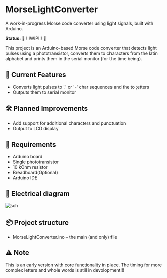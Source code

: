 # MorseLightConverter
A work-in-progress Morse code converter using light signals, built with Arduino.

**Status:** 🚧 !!!WIP!!! 🚧

This project is an Arduino-based Morse code converter that detects light pulses using a phototransistor, converts them to characters from the latin alphabet and prints them in the serial monitor (for the time being).

## 🔧 Current Features

- Converts light pulses to '.' or '-' char sequences and the to ;etters
- Outputs them to serial monitor

## 🛠️ Planned Improvements

- Add support for additional characters and punctuation
- Output to LCD display

## 🧰 Requirements

- Arduino board 
- Single phototransistor
- 10 kOhm resistor
- Breadboard(Optional)
- Arduino IDE

## 📐 Electrical diagram   

![sch](https://github.com/user-attachments/assets/ceb058f0-fec4-491a-8502-3ea6e6ed1aa5)


## 📦 Project structure

- MorseLightConverter.ino – the main (and only) file

## ⚠️ Note

This is an early version with core functionality in place. The timing for more complex letters and whole words is still in devolopment!!!

